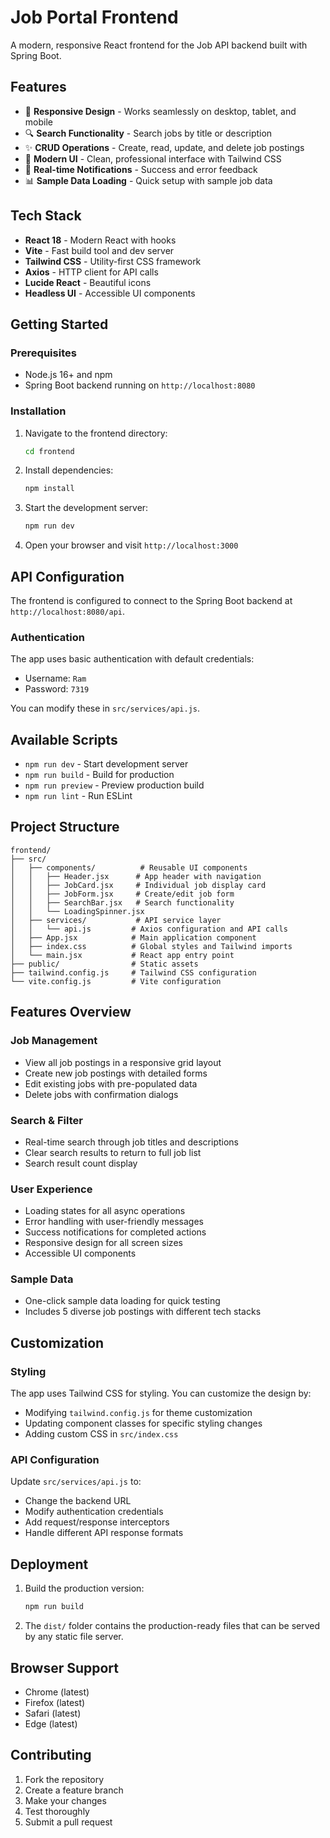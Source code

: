 # Job Portal Frontend

A modern, responsive React frontend for the Job API backend built with Spring Boot.

## Features

- 📱 **Responsive Design** - Works seamlessly on desktop, tablet, and mobile
- 🔍 **Search Functionality** - Search jobs by title or description
- ✨ **CRUD Operations** - Create, read, update, and delete job postings
- 🎨 **Modern UI** - Clean, professional interface with Tailwind CSS
- 🔔 **Real-time Notifications** - Success and error feedback
- 📊 **Sample Data Loading** - Quick setup with sample job data

## Tech Stack

- **React 18** - Modern React with hooks
- **Vite** - Fast build tool and dev server
- **Tailwind CSS** - Utility-first CSS framework
- **Axios** - HTTP client for API calls
- **Lucide React** - Beautiful icons
- **Headless UI** - Accessible UI components

## Getting Started

### Prerequisites

- Node.js 16+ and npm
- Spring Boot backend running on `http://localhost:8080`

### Installation

1. Navigate to the frontend directory:
   ```bash
   cd frontend
   ```

2. Install dependencies:
   ```bash
   npm install
   ```

3. Start the development server:
   ```bash
   npm run dev
   ```

4. Open your browser and visit `http://localhost:3000`

## API Configuration

The frontend is configured to connect to the Spring Boot backend at `http://localhost:8080/api`.

### Authentication

The app uses basic authentication with default credentials:
- Username: `Ram`
- Password: `7319`

You can modify these in `src/services/api.js`.

## Available Scripts

- `npm run dev` - Start development server
- `npm run build` - Build for production
- `npm run preview` - Preview production build
- `npm run lint` - Run ESLint

## Project Structure

```
frontend/
├── src/
│   ├── components/          # Reusable UI components
│   │   ├── Header.jsx      # App header with navigation
│   │   ├── JobCard.jsx     # Individual job display card
│   │   ├── JobForm.jsx     # Create/edit job form
│   │   ├── SearchBar.jsx   # Search functionality
│   │   └── LoadingSpinner.jsx
│   ├── services/           # API service layer
│   │   └── api.js         # Axios configuration and API calls
│   ├── App.jsx            # Main application component
│   ├── index.css          # Global styles and Tailwind imports
│   └── main.jsx           # React app entry point
├── public/                # Static assets
├── tailwind.config.js     # Tailwind CSS configuration
└── vite.config.js         # Vite configuration
```

## Features Overview

### Job Management
- View all job postings in a responsive grid layout
- Create new job postings with detailed forms
- Edit existing jobs with pre-populated data
- Delete jobs with confirmation dialogs

### Search & Filter
- Real-time search through job titles and descriptions
- Clear search results to return to full job list
- Search result count display

### User Experience
- Loading states for all async operations
- Error handling with user-friendly messages
- Success notifications for completed actions
- Responsive design for all screen sizes
- Accessible UI components

### Sample Data
- One-click sample data loading for quick testing
- Includes 5 diverse job postings with different tech stacks

## Customization

### Styling
The app uses Tailwind CSS for styling. You can customize the design by:
- Modifying `tailwind.config.js` for theme customization
- Updating component classes for specific styling changes
- Adding custom CSS in `src/index.css`

### API Configuration
Update `src/services/api.js` to:
- Change the backend URL
- Modify authentication credentials
- Add request/response interceptors
- Handle different API response formats

## Deployment

1. Build the production version:
   ```bash
   npm run build
   ```

2. The `dist/` folder contains the production-ready files that can be served by any static file server.

## Browser Support

- Chrome (latest)
- Firefox (latest)
- Safari (latest)
- Edge (latest)

## Contributing

1. Fork the repository
2. Create a feature branch
3. Make your changes
4. Test thoroughly
5. Submit a pull request